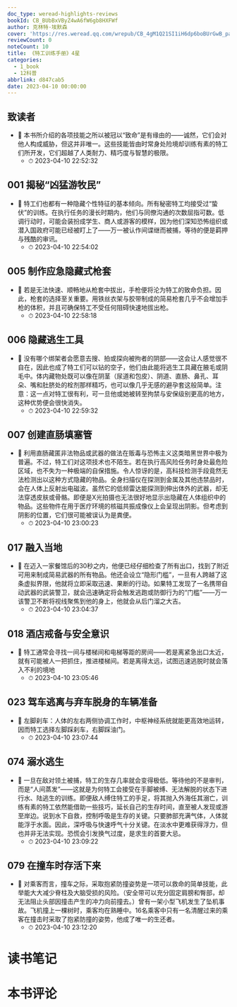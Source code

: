 ```yaml
---
doc_type: weread-highlights-reviews
bookId: CB_BUbBxVByZ4wA6fW6gb8HXFWf
author: 克林特·埃默森
cover: 'https://res.weread.qq.com/wrepub/CB_4gM1Q21SI1iH6dp6boBUrGwB_parsecover'
reviewCount: 0
noteCount: 10
title: 《特工训练手册》4星
categories:
  - 1_book
  - 12科普
abbrlink: d847cab5
date: 2023-04-10 00:00:00
---
```



## 致读者


- 📌 本书所介绍的各项技能之所以被冠以“致命”是有缘由的——诚然，它们会对他人构成威胁，但这并非唯一。这些技能皆由时常身处险境却训练有素的特工们所开发，它们超越了人类耐力、精巧度与智慧的极限。 
    - ⏱ 2023-04-10 22:52:32 
## 001 揭秘“凶猛游牧民”


- 📌 特工们也都有一种隐藏个性特征的基本倾向。所有秘密特工均接受过“蛰伏”的训练。在执行任务的漫长时期内，他们与同僚沟通的次数屈指可数。低调行动时，可能会装扮成学生、商人或游客的模样，因为他们深知恐怖组织或潜入国政府可能已经被盯上了——万一被认作间谍继而被捕，等待的便是羁押与残酷的审讯。 
    - ⏱ 2023-04-10 22:54:02 
## 005 制作应急隐藏式枪套


- 📌 若是无法快速、顺畅地从枪套中拔出，手枪便将沦为特工的致命负担。因此，枪套的选择至关重要。用铁丝衣架与胶带制成的简易枪套几乎不会增加手枪的体积，并且可确保特工不受任何阻碍快速地拔出枪。 
    - ⏱ 2023-04-10 22:58:18 
## 006 隐藏逃生工具


- 📌 没有哪个绑架者会愿意去搜、拍或探向被拘者的阴部——这会让人感觉很不自在，因此也成了特工们可以钻的空子，他们由此能将逃生工具藏在腋毛或阴毛中。体内藏物处既可以像在阴茎（尿道和包皮）、阴道、直肠、鼻孔、耳朵、嘴和肚脐处的栓剂那样精巧，也可以像几乎无感的避孕套这般简单。注意：这一点对特工很有利，可一旦他或她被转至拘禁与安保级别更高的地方，这种优势便会很快消失。 
    - ⏱ 2023-04-10 22:59:32 
## 007 创建直肠填塞管


- 📌 利用直肠藏匿非法物品或武器的做法在贩毒与恐怖主义这类暗黑世界中极为普遍。不过，特工们对这项技术也不陌生。若在执行高风险任务时身处最危险区域，也不失为一种极端的自保措施。令人惊讶的是，高科技检测手段竟然无法检测出以这种方式隐藏的物品。全身扫描仪在探测到金属及其他违禁品时，会在人体上反射出电磁波。虽然它的低频雷达能探测到伸出体外的武器，却无法穿透皮肤或骨骼。即便是X光拍摄也无法很好地显示出隐藏在人体组织中的物品。这些物件在用于医疗环境的核磁共振成像仪上会呈现出阴影。但考虑到阴影的位置，它们很可能被误认为是粪便。 
    - ⏱ 2023-04-10 23:00:23 
## 017 融入当地


- 📌 在迈入一家餐馆后的30秒之内，他便已经仔细检查了所有出口，找到了附近可用来制成简易武器的所有物品。他还会设立“隐形门槛”，一旦有人跨越了这条虚拟界限，他就将立即采取迅速、果断的行动。如果特工发现了一名携带自动武器的武装警卫，就会迅速确定将会触发逃跑或防御行为的“门槛”——万一该警卫不断将视线聚焦到他的身上，他就会从后门溜之大吉。 
    - ⏱ 2023-04-10 23:04:37 
## 018 酒店戒备与安全意识


- 📌 特工通常会寻找一间与楼梯间和电梯等距的房间——若是离紧急出口太近，就有可能被人一把抓住，推进楼梯间。若是离得太远，试图迅速逃脱时就会落入不利的境地 
    - ⏱ 2023-04-10 23:05:46 
## 023 驾车逃离与弃车脱身的车辆准备


- 📌 左脚刹车：人体的左右两侧协调工作时，中枢神经系统就能更高效地运转，因而特工选择左脚踩刹车，右脚踩油门。 
    - ⏱ 2023-04-10 23:07:44 
## 074 溺水逃生


- 📌 一旦在敌对领土被捕，特工的生存几率就会变得极低。等待他的不是审判，而是“人间蒸发”——这就是为何特工会接受在手脚被缚、无法解脱的状态下进行水、陆逃生的训练。即便敌人缚住特工的手足，将其抛入外海任其溺亡，训练有素的特工依然能借助一些技巧，延长自己的生存时间，直至被人发现或游至岸边。说到水下自救，控制呼吸是生存的关键。只要肺部充满气体，人体就能浮于水面。因此，深呼吸与快速呼气十分关键。在淡水中更难获得浮力，但也并非无法实现。恐慌会引发换气过度，是求生的首要大忌。 
    - ⏱ 2023-04-10 23:09:22 
## 079 在撞车时存活下来


- 📌 对乘客而言，撞车之际，采取抱紧防撞姿势是一项可以救命的简单技能，此举能大大减少脊柱及大脑受损的风险。（安全带可以充分固定肩膀和臀部，却无法阻止头部因撞击产生的冲力向前撞去。）曾有一架小型飞机发生了坠机事故。飞机撞上一棵树时，乘客均在熟睡中。16名乘客中只有一名清醒过来的乘客在撞击时采取了抱紧防撞的姿势，他成了唯一的生还者。 
    - ⏱ 2023-04-10 23:12:20 

# 读书笔记


# 本书评论
